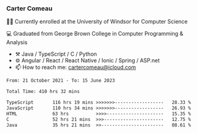 ### Carter Comeau

🙋‍♂️ Currently enrolled at the University of Windsor for Computer Science

💻 Graduated from George Brown College in Computer Programming & Analysis

- ⚒️ Java / TypeScript / C / Python
- ⚙️ Angular / React / React Native / Ionic / Spring / ASP.net
- 📫 How to reach me: cartercomeau@icloud.com

<!--START_SECTION:waka-->

```txt
From: 21 October 2021 - To: 15 June 2023

Total Time: 410 hrs 32 mins

TypeScript       116 hrs 19 mins >>>>>>>------------------   28.33 %
JavaScript       110 hrs 34 mins >>>>>>>------------------   26.93 %
HTML             63 hrs          >>>>---------------------   15.35 %
C                52 hrs 21 mins  >>>----------------------   12.75 %
Java             35 hrs 21 mins  >>-----------------------   08.61 %
```

<!--END_SECTION:waka-->
